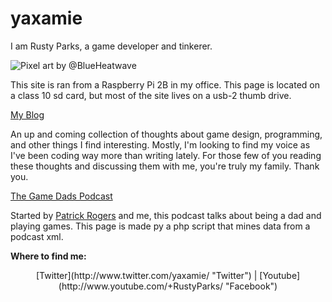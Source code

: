 # yaxamie

I am Rusty Parks, a game developer and tinkerer.  

![Pixel art by @BlueHeatwave](images/ascii_rusty_full.png)

This site is ran from a Raspberry Pi 2B in my office.  This page is located on a class 10 sd card, but most of the site lives on a usb-2 thumb drive.  

[My Blog](/blog "Thoughts and musings")

An up and coming collection of thoughts about game design, programming, and other things I find interesting.  Mostly, I'm looking to find my voice as I've been coding way more than writing lately.  For those few of you reading these thoughts and discussing them with me, you're truly my family.  Thank you.

[The Game Dads Podcast](/podcast "Listen in")

Started by [Patrick Rogers](https://twitter.com/patrickrogers "@patrickrogers") and me, this podcast talks about being a dad and playing games.  This page is made py a php script that mines data from a podcast xml.

**Where to find me:**

<center>
[Twitter](http://www.twitter.com/yaxamie/ "Twitter") 
|
[Youtube](http://www.youtube.com/+RustyParks/ "Facebook")
</center>

